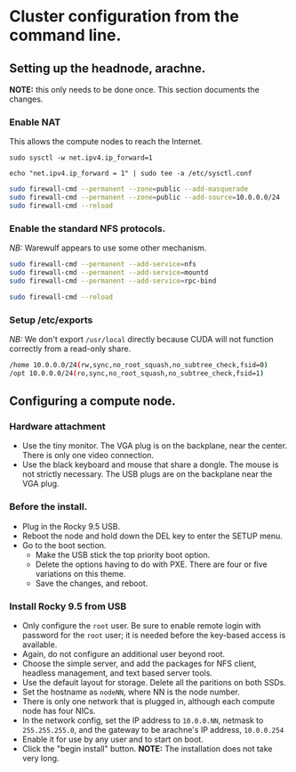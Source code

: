 # Cluster configuration from the command line.

## Setting up the headnode, arachne.

**NOTE:** this only needs to be done once. This section documents the changes.


### Enable NAT

This allows the compute nodes to reach the Internet. 

`sudo sysctl -w net.ipv4.ip_forward=1`

`echo "net.ipv4.ip_forward = 1" | sudo tee -a /etc/sysctl.conf`

```bash
sudo firewall-cmd --permanent --zone=public --add-masquerade
sudo firewall-cmd --permanent --zone=public --add-source=10.0.0.0/24
sudo firewall-cmd --reload
```

### Enable the standard NFS protocols.

*NB:* Warewulf appears to use some other mechanism.

```bash
sudo firewall-cmd --permanent --add-service=nfs
sudo firewall-cmd --permanent --add-service=mountd
sudo firewall-cmd --permanent --add-service=rpc-bind

sudo firewall-cmd --reload
```

### Setup /etc/exports

*NB:* We don't export `/usr/local` directly because CUDA will not function
correctly from a read-only share.

```bash
/home 10.0.0.0/24(rw,sync,no_root_squash,no_subtree_check,fsid=0)
/opt 10.0.0.0/24(ro,sync,no_root_squash,no_subtree_check,fsid=1)
```

## Configuring a compute node.

### Hardware attachment

- Use the tiny monitor. The VGA plug is on the backplane, near the center. There is only one video connection. 
- Use the black keyboard and mouse that share a dongle. The mouse is not strictly necessary. The USB plugs are on the backplane near the VGA plug.

### Before the install.

- Plug in the Rocky 9.5 USB.
- Reboot the node and hold down the DEL key to enter the SETUP menu.
- Go to the boot section. 
    - Make the USB stick the top priority boot option.
    - Delete the options having to do with PXE. There are four or five variations on this theme.
    - Save the changes, and reboot.

### Install Rocky 9.5 from USB

- Only configure the `root` user. Be sure to enable remote login with password for the `root` user; it is needed before the key-based access is available.
- Again, do not configure an additional user beyond root.
- Choose the simple server, and add the packages for NFS client, headless management, and text based server tools. 
- Use the default layout for storage. Delete all the paritions on both SSDs.
- Set the hostname as `nodeNN`, where NN is the node number.
- There is only one network that is plugged in, although each compute node has four NICs.
- In the network config, set the IP address to `10.0.0.NN`, netmask to `255.255.255.0`, and the gateway to be arachne's IP address, `10.0.0.254`
- Enable it for use by any user and to start on boot. 
- Click the "begin install" button. **NOTE:** The installation does not take very long.

### 
